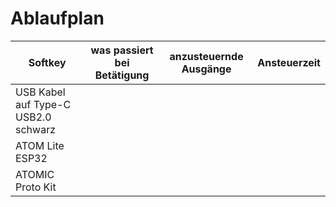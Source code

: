 # Ablaufplan

| Softkey | was passiert bei Betätigung | anzusteuernde Ausgänge | Ansteuerzeit |
| --- | --- | --- | --- |
| USB Kabel auf Type-C USB2.0 schwarz |   |   |   |
| ATOM Lite ESP32 |   |   |   |
| ATOMIC Proto Kit |   |   |   |
